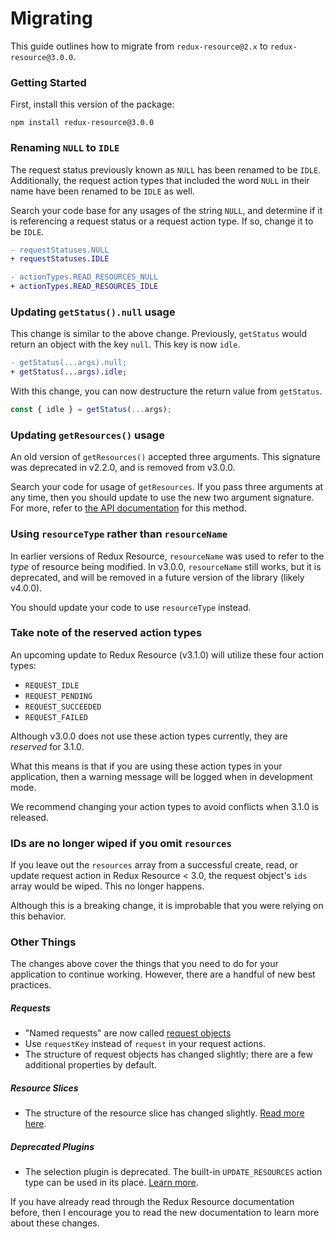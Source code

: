 # Migrating

This guide outlines how to migrate from `redux-resource@2.x` to `redux-resource@3.0.0`.

### Getting Started

First, install this version of the package:

```
npm install redux-resource@3.0.0
```

### Renaming `NULL` to `IDLE`

The request status previously known as `NULL` has been renamed to be `IDLE`.
Additionally, the request action types that included the word `NULL` in their
name have been renamed to be `IDLE` as well.

Search your code base for any usages of the string `NULL`, and determine if it
is referencing a request status or a request action type. If so, change it to be
`IDLE`.

```diff
- requestStatuses.NULL
+ requestStatuses.IDLE

- actionTypes.READ_RESOURCES_NULL
+ actionTypes.READ_RESOURCES_IDLE
```

### Updating `getStatus().null` usage

This change is similar to the above change. Previously, `getStatus` would
return an object with the key `null`. This key is now `idle`.

```diff
- getStatus(...args).null;
+ getStatus(...args).idle;
```

With this change, you can now destructure the return value from `getStatus`.

```js
const { idle } = getStatus(...args);
```

### Updating `getResources()` usage

An old version of `getResources()` accepted three arguments. This signature was
deprecated in v2.2.0, and is removed from v3.0.0.

Search your code for usage of `getResources`. If you pass three arguments at any
time, then you should update to use the new two argument signature. For more,
refer to [the API documentation](https://redux-resource.js.org/docs/api-reference/get-resources.html)
for this method.

### Using `resourceType` rather than `resourceName`

In earlier versions of Redux Resource, `resourceName` was used to refer to the _type_ of
resource being modified. In v3.0.0, `resourceName` still works, but it is deprecated, and will
be removed in a future version of the library (likely v4.0.0).

You should update your code to use `resourceType` instead.

### Take note of the reserved action types

An upcoming update to Redux Resource (v3.1.0) will utilize these four action types:

- `REQUEST_IDLE`
- `REQUEST_PENDING`
- `REQUEST_SUCCEEDED`
- `REQUEST_FAILED`

Although v3.0.0 does not use these action types currently, they are _reserved_ for 3.1.0.

What this means is that if you are using these action types in your application, then a
warning message will be logged when in development mode.

We recommend changing your action types to avoid conflicts when 3.1.0 is released.

### IDs are no longer wiped if you omit `resources`

If you leave out the `resources` array from a successful create, read, or update request
action in Redux Resource < 3.0, the request object's `ids` array would be wiped. This
no longer happens.

Although this is a breaking change, it is improbable that you were relying on this
behavior.

### Other Things

The changes above cover the things that you need to do for your application to continue
working. However, there are a handful of new best practices.

##### Requests

- "Named requests" are now called [request objects](https://redux-resource.js.org/docs/requests/request-objects.md)
- Use `requestKey` instead of `request` in your request actions.
- The structure of request objects has changed slightly; there are a few additional
  properties by default.

##### Resource Slices

- The structure of the resource slice has changed slightly. [Read more here](https://redux-resource.js.org/docs/introduction/core-concepts.md).

##### Deprecated Plugins

- The selection plugin is deprecated. The built-in `UPDATE_RESOURCES` action type can be used
  in its place. [Learn more](https://redux-resource.js.org/docs/resources/modifying-resources.md).

If you have already read through the Redux Resource documentation before, then I encourage
you to read the new documentation to learn more about these changes.
